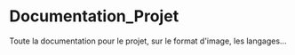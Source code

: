 # Documentation_Projet
Toute la documentation pour le projet, sur le format d'image, les langages...
